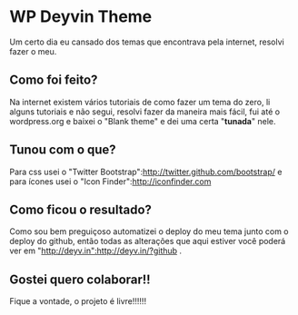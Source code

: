 # WP Deyvin Theme
Um certo dia eu cansado dos temas que encontrava pela internet, resolvi fazer o meu. 

## Como foi feito?
Na internet existem vários tutoriais de como fazer um tema do zero, li alguns tutoriais e não segui, resolvi fazer da maneira mais fácil, fui até o wordpress.org e baixei o "Blank theme" e dei uma certa "__tunada__" nele.

## Tunou com o que?
Para css usei o "Twitter Bootstrap":http://twitter.github.com/bootstrap/ e para ícones usei o "Icon Finder":http://iconfinder.com 

## Como ficou o resultado?
Como sou bem preguiçoso automatizei o deploy do meu tema junto com o deploy do github, então todas as alterações que aqui estiver você poderá ver em "http://deyv.in":http://deyv.in/?github .

## Gostei quero colaborar!!
Fique a vontade, o projeto é livre!!!!!!